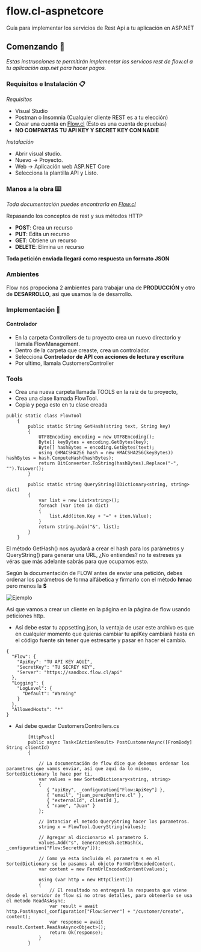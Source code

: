 # flow.cl-aspnetcore
Guía para implementar los servicios de Rest Api a tu aplicación en ASP.NET

## Comenzando 🚀
_Estas instrucciones te permitirán implementar los servicos rest de flow.cl a tu aplicación asp.net para hacer pagos._

### Requisitos e Instalación 📋

_Requisitos_
* Visual Studio
* Postman o Insomnia (Cualquier cliente REST es a tu elección)
* Crear una cuenta en [Flow.cl](https://sandbox.flow.cl) (Esto es una cuenta de pruebas)
* **NO COMPARTAS TU API KEY Y SECRET KEY CON NADIE**

_Instalación_
* Abrir visual studio.
* Nuevo -> Proyecto.
* Web -> Aplicación web ASP.NET Core
* Selecciona la plantilla API y Listo.

### Manos a la obra ⌨️
_Toda documentación puedes encontrarla en [Flow.cl](https://www.flow.cl/docs/api.html/)_

Repasando los conceptos de rest y sus métodos HTTP
* **POST**: Crea un recurso
* **PUT**: Edita un recurso
* **GET**: Obtiene un recurso
* **DELETE**: Elimina un recurso

**Toda petición enviada llegará como respuesta un formato JSON**

### Ambientes ##
Flow nos propociona 2 ambientes para trabajar una de **PRODUCCIÓN** y otro de **DESARROLLO**, asi que usamos la de desarrollo.

### Implementación 🔧 ###

#### Controlador ####
* En la carpeta Controllers de tu proyecto crea un nuevo directorio y llamala FlowManagement.
* Dentro de la carpeta que creaste, crea un controlador.
* Selecciona **Controlador de API con acciones de lectura y escritura**
* Por ultimo, llamala CustomersController

### Tools ###
* Crea una nueva carpeta llamada TOOLS en la raiz de tu proyecto,
* Crea una clase llamada FlowTool.
* Copia y pega esto en tu clase creada
```
public static class FlowTool
    {
        public static String GetHash(string text, String key)
        {
            UTF8Encoding encoding = new UTF8Encoding();
            Byte[] keyBytes = encoding.GetBytes(key);
            Byte[] hashBytes = encoding.GetBytes(text);
            using (HMACSHA256 hash = new HMACSHA256(keyBytes)) hashBytes = hash.ComputeHash(hashBytes);
            return BitConverter.ToString(hashBytes).Replace("-", "").ToLower();
        }

        public static string QueryString(IDictionary<string, string> dict)
        {
            var list = new List<string>();
            foreach (var item in dict)
            {
                list.Add(item.Key + "=" + item.Value);
            }
            return string.Join("&", list);
        }
    }
```
El método GetHash() nos ayudará a crear el hash para los parámetros y QueryString() para generar una URL, ¿No entiendes? no te estreses
ya véras que más adelante sabrás para que ocupamos esto.

Según la documentación de FLOW antes de enviar una petición, debes ordenar los parámetros de forma alfábetica y firmarlo con
el método **hmac** pero menos la **S**

![Ejemplo](https://i.ibb.co/X712zsp/Ejemplo1.png)

Asi que vamos a crear un cliente en la página en la página de flow usando peticiones http.

* Así debe estar tu appsetting.json, la ventaja de usar este archivo es que en cualquier momento que quieras cambiar tu apiKey 
cambiará hasta en el código fuente sin tener que estresarte y pasar en hacer el cambio.

```
{
  "Flow": {
    "ApiKey": "TU API KEY AQUÍ",
    "SecretKey": "TU SECREY KEY",
    "Server": "https://sandbox.flow.cl/api"
  },
  "Logging": {
    "LogLevel": {
      "Default": "Warning"
    }
  },
  "AllowedHosts": "*"
}

```
* Así debe quedar CustomersControllers.cs
```
        [HttpPost]
        public async Task<IActionResult> PostCustomerAsync([FromBody] String clientId)
        {

            // La documentación de flow dice que debemos ordenar los parametros que vamos enviar, así que aquí da lo mismo, SortedDictionary lo hace por ti,
            var values = new SortedDictionary<string, string>
            {
               { "apiKey", _configuration["Flow:ApiKey"] },
               { "email", "juan_perez@onfire.cl" },
               { "externalId", clientId },
               { "name", "Juan" }
            };

            // Intanciar el metodo QueryString hacer los parametros.
            string x = FlowTool.QueryString(values);
            
            // Agregar al diccionario el parametro S.
            values.Add("s", GenerateHash.GetHash(x, _configuration["Flow:SecretKey"]));
            
            // Como ya esta incluido el parametro s en el SortedDictionary se lo pasamos al objeto FormUrlEncodedContent.
            var content = new FormUrlEncodedContent(values);

            using (var http = new HttpClient())
            {
                // El resultado no entregará la respuesta que viene desde el servidor de flow si no otros detalles, para obtenerlo se usa el metodo ReadAsAsync;
                var result = await http.PostAsync(_configuration["Flow:Server"] + "/customer/create", content);
                var response = await result.Content.ReadAsAsync<Object>();
                return Ok(response);
            }
        }
```
